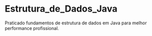 # Estrutura_de_Dados_Java
Praticado fundamentos de estrutura de dados em Java para melhor performance profissional.
